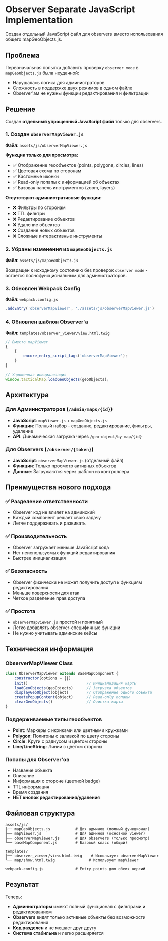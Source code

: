 # Observer Separate JavaScript Implementation

Создан отдельный JavaScript файл для observers вместо использования общего mapGeoObjects.js.

## Проблема

Первоначальная попытка добавить проверку `observer mode` в `mapGeoObjects.js` была неудачной:

-   Нарушалась логика для администраторов
-   Сложность в поддержке двух режимов в одном файле
-   Observer'ам не нужны функции редактирования и фильтрации

## Решение

Создан **отдельный упрощенный JavaScript файл** только для observers.

### 1. Создан `observerMapViewer.js`

**Файл**: `assets/js/observerMapViewer.js`

**Функции только для просмотра:**

-   ✅ Отображение геообъектов (points, polygons, circles, lines)
-   ✅ Цветовая схема по сторонам
-   ✅ Кастомные иконки
-   ✅ Read-only попапы с информацией об объектах
-   ✅ Базовая панель инструментов (zoom, layers)

**Отсутствуют административные функции:**

-   ❌ Фильтры по сторонам
-   ❌ TTL фильтры
-   ❌ Редактирование объектов
-   ❌ Удаление объектов
-   ❌ Создание новых объектов
-   ❌ Сложные интерактивные инструменты

### 2. Убраны изменения из `mapGeoObjects.js`

**Файл**: `assets/js/mapGeoObjects.js`

Возвращен к исходному состоянию без проверок `observer mode` - остается полнофункциональным для администраторов.

### 3. Обновлен Webpack Config

**Файл**: `webpack.config.js`

```javascript
.addEntry('observerMapViewer', './assets/js/observerMapViewer.js')
```

### 4. Обновлен шаблон Observer'а

**Файл**: `templates/observer_viewer/view.html.twig`

```javascript
// Вместо mapViewer
{
    {
        encore_entry_script_tags('observerMapViewer');
    }
}

// Упрощенная инициализация
window.tacticalMap.loadGeoObjects(geoObjects);
```

## Архитектура

### Для Администраторов (`/admin/maps/{id}`)

-   **JavaScript**: `mapViewer.js` + `mapGeoObjects.js`
-   **Функции**: Полный набор - создание, редактирование, фильтры, удаление
-   **API**: Динамическая загрузка через `/geo-object/by-map/{id}`

### Для Observers (`/observer/{token}`)

-   **JavaScript**: `observerMapViewer.js` (отдельный файл)
-   **Функции**: Только просмотр активных объектов
-   **Данные**: Загружаются через шаблон из контроллера

## Преимущества нового подхода

### ✅ **Разделение ответственности**

-   Observer код не влияет на админский
-   Каждый компонент решает свою задачу
-   Легче поддерживать и развивать

### ✅ **Производительность**

-   Observer загружает меньше JavaScript кода
-   Нет неиспользуемых функций редактирования
-   Быстрее инициализация

### ✅ **Безопасность**

-   Observer физически не может получить доступ к функциям редактирования
-   Меньше поверхности для атак
-   Четкое разделение прав доступа

### ✅ **Простота**

-   `observerMapViewer.js` простой и понятный
-   Легко добавлять observer-специфичные функции
-   Не нужно учитывать админские кейсы

## Техническая информация

### ObserverMapViewer Class

```javascript
class ObserverMapViewer extends BaseMapComponent {
    constructor(options = {})
    init()                          // Инициализация карты
    loadGeoObjects(geoObjects)      // Загрузка объектов
    displayGeoObject(object)        // Отображение одного объекта
    createPopupContent(object)      // Read-only попапы
    clearGeoObjects()               // Очистка карты
}
```

### Поддерживаемые типы геообъектов

-   **Point**: Маркеры с иконками или цветными кружками
-   **Polygon**: Полигоны с заливкой по цвету стороны
-   **Circle**: Круги с радиусом и цветом стороны
-   **Line/LineString**: Линии с цветом стороны

### Попапы для Observer'ов

-   Название объекта
-   Описание
-   Информация о стороне (цветной badge)
-   TTL информация
-   Время создания
-   **НЕТ кнопок редактирования/удаления**

## Файловая структура

```
assets/js/
├── mapGeoObjects.js           # Для админов (полный функционал)
├── mapViewer.js               # Для админов (основной viewer)
├── observerMapViewer.js       # Для observers (только просмотр)
└── baseMapComponent.js        # Базовый класс (общий)

templates/
├── observer_viewer/view.html.twig    # Использует observerMapViewer
└── map/show.html.twig               # Использует mapViewer

webpack.config.js              # Entry points для обеих версий
```

## Результат

Теперь:

-   **Администраторы** имеют полный функционал с фильтрами и редактированием
-   **Observers** видят только активные объекты без возможности редактирования
-   **Код разделен** и не мешает друг другу
-   **Система стабильна** и легко расширяется

